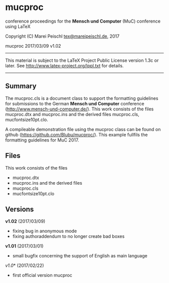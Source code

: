 # mucproc
conference proceedings for the **Mensch und Computer** (MuC) conference using LaTeX

 Copyright (C) Marei Peischl <tex@mareipeischl.de>, 2017

 mucproc 2017/03/09 v1.02

***************************************************************************

 This material is subject to the LaTeX Project Public License version 1.3c
 or later. See http://www.latex-project.org/lppl.txt for details.

***************************************************************************

Summary
-------
The mucproc.cls is a document class to support the formatting guidelines for submissions to the German **Mensch und Computer** conference (http://www.mensch-und-computer.de/).
This work consists of the files mucproc.dtx and mucproc.ins and the derived files mucproc.cls, mucfontsize10pt.clo.

A compileable demonstration file using the mucproc class can be found on github (https://github.com/Blubu/mucproc/).
This example fullfils the formatting guidelines for MuC 2017.

Files
-----
This work consists of the files 
 * mucproc.dtx 
 * mucproc.ins
and the derived files 
 * mucproc.cls
 * mucfontsize10pt.clo

Versions
--------
**v1.02** (2017/03/09)
+ fixing bug in anonymous mode
+ fixing authoraddendum to no longer create bad boxes

**v1.01** (2017/03/01)
+ small bugfix concerning the support of English as main language


*v1.0** (2017/02/22)
+ first official version mucproc
